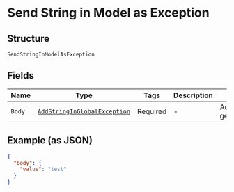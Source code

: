 
# Send String in Model as Exception

## Structure

`SendStringInModelAsException`

## Fields

| Name | Type | Tags | Description | Getter | Setter |
|  --- | --- | --- | --- | --- | --- |
| `Body` | [`AddStringInGlobalException`](../../doc/models/add-string-in-global-exception.md) | Required | - | AddStringInGlobalException getBody() | setBody(AddStringInGlobalException body) |

## Example (as JSON)

```json
{
  "body": {
    "value": "test"
  }
}
```

